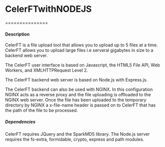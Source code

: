 # CelerFTwithNODEJS
===============

#### Description

CelerFT is a file upload tool that allows you to upload up to 5 files at a time. CelerFT allows you to upload 
large files i.e serveral gigabytes in size to a backend web server. 

The CelerFT user interface is based on Javascript, the HTML5 File API, Web Workers, and XMLHTTPRequest Level 2.

The CelerFT backend web server is based on Node.js with Express.js.

The CelerFT backend can also be used with NGINX. In this configuration NGINX acts as a reverse proxy and the file uploading is offloaded 
to the NGINX web server. Once the file has been uploaded to the temporary directory by NGINX a x-file-name header is passed on to CelerFT
that has the path of the file to be processed.

##### Dependencies

CelerFT requires JQuery and the SparkMD5 library. The Node.js server requires the fs-extra, formidable, crypto, 
express and path modules.
